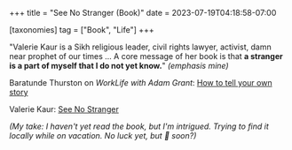 +++
title = "See No Stranger (Book)"
date = 2023-07-19T04:18:58-07:00

[taxonomies]
tag = ["Book", "Life"]
+++

"Valerie Kaur is a Sikh religious leader, civil rights lawyer, activist, damn near prophet of our times ... A core message of her book is that **a stranger is a part of myself that I do not yet know.**" _(emphasis mine)_

<!-- more -->

Baratunde Thurston on _WorkLife with Adam Grant_: [How to tell your own story](https://overcast.fm/+L2mauWXbg/26:27)

Valerie Kaur: [See No Stranger](https://valariekaur.com/see-no-stranger/)

_(My take: I haven't yet read the book, but I'm intrigued. Trying to find it locally while on vacation. No luck yet, but 🤞 soon?)_
